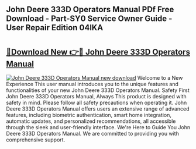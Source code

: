 ## John Deere 333D Operators Manual PDf Free Download - Part-SY0 Service Owner Guide - User Repair Edition 04lKA

# <h2><a href="http://bc93184.oget.top/?id=John+Deere+333D+Operators+Manual">🔗Download New 👉🔴 John Deere 333D Operators Manual</a></h2>

[![John Deere 333D Operators Manual new download](https://i.imgur.com/5g1atiW.png)](http://bc93184.oget.top/?id=John+Deere+333D+Operators+Manual)
Welcome to a New Experience This user manual introduces you to the unique features and functionalities of your new John Deere 333D Operators Manual. Safety First John Deere 333D Operators Manual, Always This product is designed with safety in mind. Please follow all safety precautions when operating it. John Deere 333D Operators Manual offers users an extensive range of advanced features, including biometric authentication, smart home integration, automatic updates, and personalized recommendations, all accessible through the sleek and user-friendly interface. We're Here to Guide You John Deere 333D Operators Manual. We are committed to providing you with comprehensive support.
